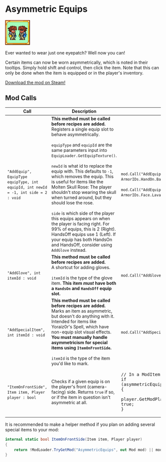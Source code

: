 # Asymmetric Equips

![Asymmetric Equips mod icon](icon.png)

Ever wanted to wear just one eyepatch? Well now you can!

Certain items can now be worn asymmetrically, which is noted in their tooltips. Simply hold shift and control, then click the item.
Note that this can only be done when the item is equipped or in the player's inventory.

[Download the mod on Steam!](https://steamcommunity.com/sharedfiles/filedetails/?id=2878558240)

## Mod Calls

| Call | Description | Example
| --- | --- | --- |
| `"AddEquip", EquipType equipType, int equipId, int newId = -1, int side = 2 : void` | **This method must be called before recipes are added.**<br/>Registers a single equip slot to behave asymmetrically.<br/><br/>`equipType` and `equipId` are the same parameters input into `EquipLoader.GetEquipTexture()`.<br/><br/>`newId` is what id to replace the equip with. This defaults to `-1`, which removes the equip. This is useful for items like the Molten Skull Rose: The player shouldn't stop wearing the skull when turned around, but they should lose the rose.<br/><br/>`side` is which side of the player this equips appears on when the player is facing right. For 99% of equips, this is 2 (Right). HandsOff equips use 1 (Left). If your equip has both HandsOn and HandsOff, consider using `AddGlove` instead.| `mod.Call("AddEquip", EquipType.HandsOn, ArmorIDs.HandOn.BandofRegeneration);`<br/><br/>`mod.Call("AddEquip", EquipType.Face, ArmorIDs.Face.MoltenSkullRose, ArmorIDs.Face.LavaSkull, 1);` | 
| `"AddGlove", int itemId : void` | **This method must be called before recipes are added.**<br/>A shortcut for adding gloves.<br/><br/>`itemId` is the type of the glove item. **This item *must* have both a `HandsOn` and `HandsOff` equip slot.** | `mod.Call("AddGlove", ItemID.TitanGlove);` |
| `"AddSpecialItem", int itemId : void` | **This method must be called before recipes are added.**<br/>Marks an item as asymmetric, but doesn't do anything with it. Intended for items like Yoraiz0r's Spell, which have non-equip slot visual effects.<br/>**You must manually handle asymmetricism for special items using `ItemOnFrontSide`.**<br/><br/>`itemId` is the type of the item you'd like to mark. | `mod.Call("AddSpecialItem", ItemID.Yoraiz0rWings);` |
| `"ItemOnFrontSide", Item item, Player player : bool` | Checks if a given equip is on the player's front (camera-facing) side. Returns `true` if so, or if the item in question isn't asymmetric at all. | <pre>// In a ModItem's UpdateAccessory() method<br/>if (asymmetricEquips.Call("ItemOnFrontSide", Item, player))<br/>{<br/>	player.GetModPlayer\<CoolPlayer\>().coolItemVisuallyEquipped = true;<br/>}</pre> |

It is recommended to make a helper method if you plan on adding several special items to your mod:
```cs
internal static bool ItemOnFrontSide(Item item, Player player)
{
	return !ModLoader.TryGetMod("AsymmetricEquips", out Mod mod) || mod.Call("ItemOnFrontSide", item, player);
}
```
